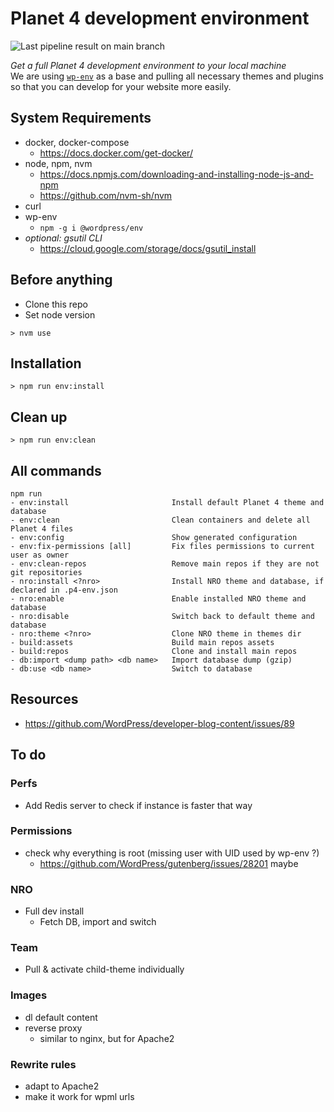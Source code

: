 
# Planet 4 development environment

![Last pipeline result on main branch](https://gitlab.com/lithrel/planet4-develop/badges/main/pipeline.svg)

_Get a full Planet 4 development environment to your local machine_  
We are using [`wp-env`](https://github.com/WordPress/gutenberg/blob/trunk/packages/env/README.md) as a base and pulling all necessary themes and plugins so that you can develop for your website more easily.


## System Requirements

- docker, docker-compose
  - https://docs.docker.com/get-docker/
- node, npm, nvm
  - https://docs.npmjs.com/downloading-and-installing-node-js-and-npm
  - https://github.com/nvm-sh/nvm
- curl
- wp-env
  - `npm -g i @wordpress/env`
- _optional: gsutil CLI_
  - https://cloud.google.com/storage/docs/gsutil_install

## Before anything

- Clone this repo
- Set node version
```console
> nvm use
```

## Installation

```console
> npm run env:install
```

## Clean up

```console
> npm run env:clean
```

## All commands
```
npm run
- env:install                       Install default Planet 4 theme and database
- env:clean                         Clean containers and delete all Planet 4 files
- env:config                        Show generated configuration
- env:fix-permissions [all]         Fix files permissions to current user as owner
- env:clean-repos                   Remove main repos if they are not git repositories
- nro:install <?nro>                Install NRO theme and database, if declared in .p4-env.json
- nro:enable                        Enable installed NRO theme and database
- nro:disable                       Switch back to default theme and database
- nro:theme <?nro>                  Clone NRO theme in themes dir
- build:assets                      Build main repos assets
- build:repos                       Clone and install main repos
- db:import <dump path> <db name>   Import database dump (gzip)
- db:use <db name>                  Switch to database
```

## Resources

- https://github.com/WordPress/developer-blog-content/issues/89

## To do

### Perfs
- Add Redis server to check if instance is faster that way

### Permissions
- check why everything is root (missing user with UID used by wp-env ?)
  - https://github.com/WordPress/gutenberg/issues/28201 maybe

### NRO
- Full dev install
  - Fetch DB, import and switch

### Team
- Pull & activate child-theme individually

### Images
- dl default content
- reverse proxy
  - similar to nginx, but for Apache2

### Rewrite rules
- adapt to Apache2
- make it work for wpml urls
